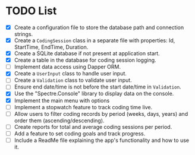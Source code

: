 ﻿# TODO List

- [x] Create a configuration file to store the database path and connection strings.
- [x] Create a `CodingSession` class in a separate file with properties: Id, StartTime, EndTime, Duration.
- [x] Create a SQLite database if not present at application start.
- [x] Create a table in the database for coding session logging.
- [ ] Implement data access using Dapper ORM.
- [x] Create a `UserInput` class to handle user input.
- [ ] Create a `Validation` class to validate user input.
- [ ] Ensure end date/time is not before the start date/time in `Validation`.
- [x] Use the "Spectre.Console" library to display data on the console.
- [x] Implement the main menu with options
- [ ] Implement a stopwatch feature to track coding time live.
- [ ] Allow users to filter coding records by period (weeks, days, years) and order them (ascending/descending).
- [ ] Create reports for total and average coding sessions per period.
- [ ] Add a feature to set coding goals and track progress.
- [ ] Include a ReadMe file explaining the app's functionality and how to use it.